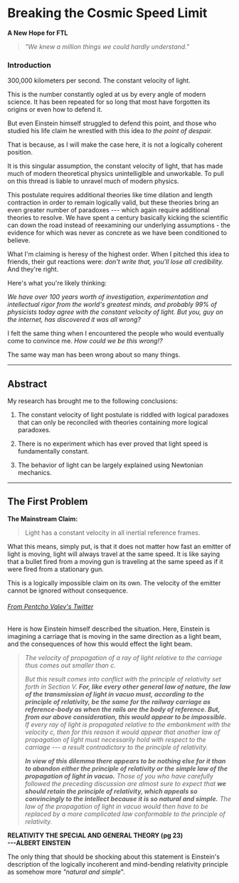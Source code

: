 <head>
<title>Breaking the Cosmic Speed Limit</title>
<meta name="subtitle" content="A New Hope for FTL">
<meta name="description" content="300,000 kilometers per second. The constant velocity of light. This is the number constantly ogled at us by every angle of modern science. It has been repeated for so long that most have forgotten its origins or even how to defend it.">
</head>

# Breaking the Cosmic Speed Limit
**A New Hope for FTL**

>*"We knew a million things we could hardly understand."*

### Introduction

300,000 kilometers per second. The constant velocity of light.

This is the number constantly ogled at us by every angle of modern
science. It has been repeated for so long that most have forgotten its
origins or even how to defend it.

But even Einstein himself struggled to defend this point, and those who
studied his life claim he wrestled with this idea *to the point of
despair.*

That is because, as I will make the case here, it is not a logically
coherent position.

It is this singular assumption, the constant velocity of light, that has
made much of modern theoretical physics unintelligible and unworkable.
To pull on this thread is liable to unravel much of modern physics.

This postulate requires additional theories like time dilation and
length contraction in order to remain logically valid, but these
theories bring an even greater number of paradoxes --- which again
require additional theories to resolve. We have spent a century
basically kicking the scientific can down the road instead of
reexamining our underlying assumptions - the evidence for which was
never as concrete as we have been conditioned to believe.

What I\'m claiming is heresy of the highest order. When I pitched this
idea to friends, their gut reactions were: *don\'t write that, you\'ll
lose all credibility.* And they\'re right.

Here's what you\'re likely thinking:

*We have over 100 years worth of investigation, experimentation and
intellectual rigor from the world\'s greatest minds, and probably 99% of
physicists today agree with the constant velocity of light. But you, guy
on the internet, has discovered it was all wrong?*

I felt the same thing when I encountered the people who would eventually
come to convince me. *How could we be this wrong!?*

The same way man has been wrong about so many things.

<div>

------------------------------------------------------------------------

</div>

## Abstract

My research has brought me to the following conclusions:

1.  The constant velocity of light postulate is riddled with logical
    paradoxes that can only be reconciled with theories containing more
    logical paradoxes.

2.  There is no experiment which has ever proved that light speed is
    fundamentally constant.

3.  The behavior of light can be largely explained using Newtonian
    mechanics.

<div>

------------------------------------------------------------------------

</div>

## The First Problem

**The Mainstream Claim:**

> Light has a constant velocity in all inertial reference frames.

What this means, simply put, is that it does not matter how fast an
emitter of light is moving, light will always travel at the same speed.
It is like saying that a bullet fired from a moving gun is traveling at
the same speed as if it were fired from a stationary gun.

This is a logically impossible claim on its own. The velocity of the
emitter cannot be ignored without consequence.


###### [From Pentcho Valev\'s Twitter](https://x.com/pentcho_valev/status/1686731162947813376?s=20)

Here is how Einstein himself described the situation. Here, Einstein is
imagining a carriage that is moving in the same direction as a light
beam, and the consequences of how this would effect the light beam.

> *The velocity of propagation of a ray of light relative to the
> carriage thus comes out smaller than c.*
>
> *But this result comes into conflict with the principle of relativity
> set forth in Section V. **For, like every other general law of nature,
> the law of the transmission of light in vacuo must, according to the
> principle of relativity, be the same for the railway carriage as
> reference-body as when the rails are the body of reference. But, from
> our above consideration, this would appear to be impossible.** If
> every ray of light is propagated relative to the embankment with the
> velocity c, then for this reason it would appear that another law of
> propagation of light must necessarily hold with respect to the
> carriage --- a result contradictory to the principle of relativity.*
>
> ***In view of this dilemma there appears to be nothing else for it
> than to abandon either the principle of relativity or the simple law
> of the propagation of light in vacuo.** Those of you who have
> carefully followed the preceding discussion are almost sure to expect
> that **we should retain the principle of relativity, which appeals so
> convincingly to the intellect because it is so natural and simple.**
> The law of the propagation of light in vacuo would then have to be
> replaced by a more complicated law conformable to the principle of
> relativity.*

**RELATIVITY THE SPECIAL AND GENERAL THEORY (pg 23)\
---ALBERT EINSTEIN**

The only thing that should be shocking about this statement is
Einstein's description of the logically incoherent and mind-bending
relativity principle as somehow more *"natural and simple*".

